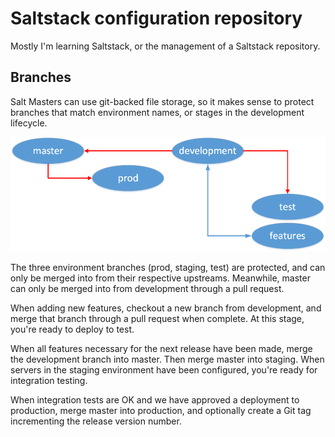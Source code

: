 # Saltstack configuration repository

Mostly I'm learning Saltstack, or the management of a Saltstack repository.

## Branches

Salt Masters can use git-backed file storage, so it makes sense to protect
branches that match environment names, or stages in the development lifecycle.


![Git Branches](docs/salt_git_workflow.png)

The three environment branches (prod, staging, test) are protected, 
and can only be merged into from their respective upstreams.  Meanwhile, 
master can only be merged into from development through a pull request.

When adding new features, checkout a new branch from development, and
merge that branch through a pull request when complete.  At this stage,
you're ready to deploy to test.

When all features necessary for the next release have been made, merge 
the development branch into master.  Then merge master into staging.
When servers in the staging environment have been configured, you're ready
for integration testing.

When integration tests are OK and we have approved a deployment to 
production, merge master into production, and optionally create a Git tag
incrementing the release version number.

